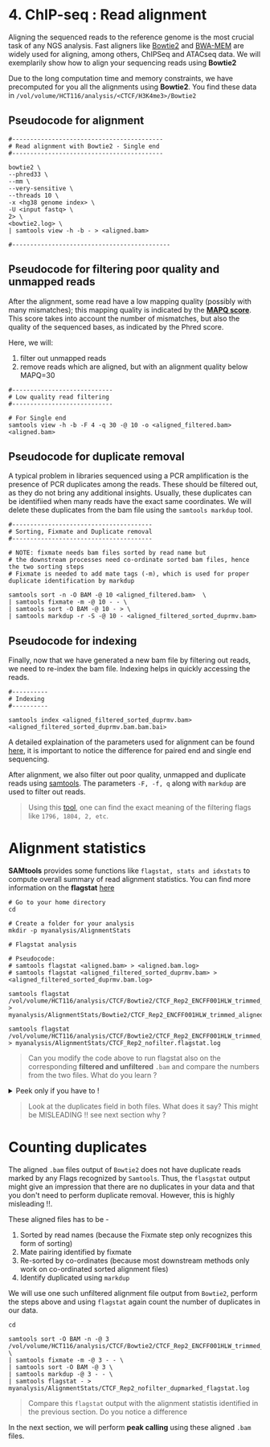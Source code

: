 # 4. ChIP-seq : Read alignment

Aligning the sequenced reads to the reference genome is the most crucial task of any NGS analysis. Fast aligners like [Bowtie2](http://bowtie-bio.sourceforge.net/bowtie2/manual.shtml#using-samtoolsbcftools-downstream) and [BWA-MEM](https://github.com/bwa-mem2/bwa-mem2) are widely used for aligning, among others, ChIPSeq and ATACseq data. We will exemplarily show how to align your sequencing reads using **Bowtie2**

Due to the long computation time and memory constraints, we have precomputed for you all the alignments using **Bowtie2**. You find these data in `/vol/volume/HCT116/analysis/<CTCF/H3K4me3>/Bowtie2`

## Pseudocode for alignment

```
#------------------------------------------
# Read alignment with Bowtie2 - Single end
#------------------------------------------

bowtie2 \
--phred33 \
--mm \
--very-sensitive \
--threads 10 \
-x <hg38 genome index> \
-U <input fastq> \
2> \
<bowtie2.log> \
| samtools view -h -b - > <aligned.bam>

#--------------------------------------------
```

## Pseudocode for filtering poor quality and unmapped reads

After the alignment, some read have a low mapping quality (possibly with many mismatches); this mapping quality is indicated by the [**MAPQ score**](https://genome.sph.umich.edu/wiki/Mapping_Quality_Scores). This score takes into account the number of mismatches, but also the quality of the sequenced bases, as indicated by the Phred score.

Here, we will:

1. filter out unmapped reads
2. remove reads which are aligned, but with an alignment quality below MAPQ=30

```
#----------------------------
# Low quality read filtering
#----------------------------

# For Single end
samtools view -h -b -F 4 -q 30 -@ 10 -o <aligned_filtered.bam> <aligned.bam> 

```

## Pseudocode for duplicate removal

A typical problem in libraries sequenced using a PCR amplification is the presence of PCR duplicates among the reads. 
These should be filtered out, as they do not bring any additional insights. Usually, these duplicates can be identifiied when many reads have the exact same coordinates. We will delete these duplicates from the bam file using the `samtools markdup` tool.

```
#---------------------------------------
# Sorting, Fixmate and Duplicate removal
#---------------------------------------

# NOTE: fixmate needs bam files sorted by read name but
# the downstream processes need co-ordinate sorted bam files, hence the two sorting steps
# Fixmate is needed to add mate tags (-m), which is used for proper duplicate identification by markdup

samtools sort -n -O BAM -@ 10 <aligned_filtered.bam>  \
| samtools fixmate -m -@ 10 - - \
| samtools sort -O BAM -@ 10 - > \
| samtools markdup -r -S -@ 10 - <aligned_filtered_sorted_duprmv.bam>
```

## Pseudocode for indexing

Finally, now that we have generated a new bam file by filtering out reads, we need to re-index the bam file. Indexing helps in quickly accessing the reads.

```
#----------
# Indexing
#----------

samtools index <aligned_filtered_sorted_duprmv.bam> <aligned_filtered_sorted_duprmv.bam.bam.bai>

```

A detailed explaination of the parameters used for alignment can be found [here](http://bowtie-bio.sourceforge.net/bowtie2/manual.shtml#using-samtoolsbcftools-downstream), it is important to notice the difference for paired end and single end sequencing.

After alignment, we also filter out poor quality, unmapped and duplicate reads using [samtools](http://www.htslib.org/doc/samtools.html). The parameters `-F, -f, q` along with `markdup` are used to filter out reads. 

> Using this [tool](https://broadinstitute.github.io/picard/explain-flags.html), one can find the exact meaning of the filtering flags like `1796, 1804, 2, etc`.

# Alignment statistics

**SAMtools** provides some functions like `flagstat, stats and idxstats` to compute overall summary of read alignment statistics. You can find more information on the **flagstat** [here](http://www.htslib.org/doc/samtools-flagstat.html)

```
# Go to your home directory
cd 

# Create a folder for your analysis
mkdir -p myanalysis/AlignmentStats

# Flagstat analysis

# Pseudocode: 
# samtools flagstat <aligned.bam> > <aligned.bam.log>
# samtools flagstat <aligned_filtered_sorted_duprmv.bam> > <aligned_filtered_sorted_duprmv.bam.log> 

samtools flagstat /vol/volume/HCT116/analysis/CTCF/Bowtie2/CTCF_Rep2_ENCFF001HLW_trimmed_aligned_nofilt.bam > myanalysis/AlignmentStats/Bowtie2/CTCF_Rep2_ENCFF001HLW_trimmed_aligned_nofilt.bam.flagstat.log

samtools flagstat /vol/volume/HCT116/analysis/CTCF/Bowtie2/CTCF_Rep2_ENCFF001HLW_trimmed_aligned_nofilt.bam > myanalysis/AlignmentStats/CTCF_Rep2_nofilter.flagstat.log

```

 > Can you modify the code above to run flagstat also on the corresponding **filtered and unfiltered** `.bam` and compare the numbers from the two files. What do you learn ?
 
<details>
  <summary> Peek only if you have to ! </summary>
 
  ```
 samtools flagstat /vol/volume/HCT116/analysis/CTCF/Bowtie2/CTCF_Rep2_ENCFF001HLW_trimmed_aligned_filt_sort_nodup.bam >   myanalysis/AlignmentStats/CTCF_Rep2_filter.flagstat.log
 ```
 
</details>
 
 > Look at the duplicates field in both files. What does it say? This might be MISLEADING !! see next section why ?
 
 
 # Counting duplicates
 
 The aligned `.bam` files output of `Bowtie2` does not have duplicate reads marked by any Flags recognized by `Samtools`. Thus, the `flasgstat` output might give an impression that there are no duplicates in your data and that you don't need to perform duplicate removal. However, this is highly misleading !!.
 
 These aligned files has to be -
 
 1. Sorted by read names  (because the Fixmate step only recognizes this form of sorting)
 2. Mate pairing identified by fixmate
 3. Re-sorted by co-ordinates (because most downstream methods only work on co-ordinated sorted alignment files)
 4. Identify duplicated using `markdup`
 
 We will use one such unfiltered alignment file output from `Bowtie2`, perform the steps above and using `flagstat` again count the number of duplicates in our data.
 
 ```
 cd
 
 samtools sort -O BAM -n -@ 3 /vol/volume/HCT116/analysis/CTCF/Bowtie2/CTCF_Rep2_ENCFF001HLW_trimmed_aligned_nofilt.bam \
| samtools fixmate -m -@ 3 - - \
| samtools sort -O BAM -@ 3 \
| samtools markdup -@ 3 - - \
| samtools flagstat - > myanalysis/AlignmentStats/CTCF_Rep2_nofilter_dupmarked_flagstat.log

 ```

> Compare this `flagstat` output with the alignment statistis identified in the previous section. Do you notice a difference

In the next section, we will perform **peak calling** using these aligned `.bam` files.
